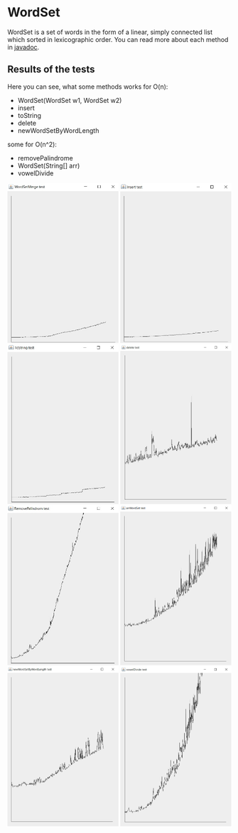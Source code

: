 # WordSet
WordSet is a set of words in the form of a linear, simply connected list which sorted in lexicographic order. You can read more about each method in [javadoc](/https://github.com).

## Results of the tests

Here you can see, what some methods works for O(n):

- WordSet(WordSet w1, WordSet w2)
- insert 
- toString 
- delete 
- newWordSetByWordLength

some for O(n^2): 

- removePalindrome
- WordSet(String[] arr)
- vowelDivide

<img src="https://github.com/chackydude/MyWordSet/raw/master/img/WordSetMerge.jpg" width="250" height="360"/>  <img src="https://github.com/chackydude/MyWordSet/raw/master/img/insert.jpg" width="250" height="360"/>  <img src="https://github.com/chackydude/MyWordSet/raw/master/img/toString.jpg" width="250" height="360"/>  <img src="https://github.com/chackydude/MyWordSet/raw/master/img/delete.jpg" width="250" height="360"/>  <img src="https://github.com/chackydude/MyWordSet/raw/master/img/removePalindrome.jpg" width="250" height="360"/>  <img src="https://github.com/chackydude/MyWordSet/raw/master/img/arrWordSet.png" width="250" height="360"/>  <img src="https://github.com/chackydude/MyWordSet/raw/master/img/newWordSetByWordLength.jpg" width="250" height="360"/>  <img src="https://github.com/chackydude/MyWordSet/raw/master/img/vowelDivide.jpg" width="250" height="360"/>  





